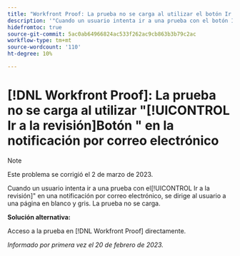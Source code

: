 ```yaml
---
title: "Workfront Proof: La prueba no se carga al utilizar el botón Ir a la prueba en la notificación por correo electrónico"
description: '"Cuando un usuario intenta ir a una prueba con el botón Ir a la prueba en una notificación por correo electrónico, se le dirige a una página en blanco y gris. La prueba no se carga".'
hidefromtoc: true
source-git-commit: 5ac0ab64966824ac533f262ac9cb863b3b79c2ac
workflow-type: tm+mt
source-wordcount: '110'
ht-degree: 10%

---
```



# [!DNL Workfront Proof]: La prueba no se carga al utilizar &quot;[!UICONTROL Ir a la revisión]Botón &quot; en la notificación por correo electrónico

>[!NOTE]
>
>Este problema se corrigió el 2 de marzo de 2023.

Cuando un usuario intenta ir a una prueba con el[!UICONTROL Ir a la revisión]&quot; en una notificación por correo electrónico, se dirige al usuario a una página en blanco y gris. La prueba no se carga.

**Solución alternativa:**

Acceso a la prueba en [!DNL Workfront Proof] directamente.

_Informado por primera vez el 20 de febrero de 2023._

